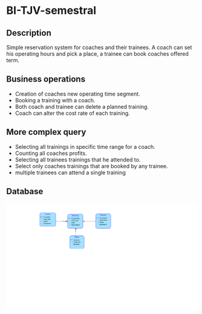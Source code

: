 # BI-TJV-semestral

## Description
Simple reservation system for coaches and their trainees. A coach can set his operating hours and pick a place, a trainee can book coaches offered term.
## Business operations
- Creation of coaches new operating time segment.
- Booking a training with a coach.
- Both coach and trainee can delete a planned training.
- Coach can alter the cost rate of each training.
## More complex query
- Selecting all trainings in specific time range for a coach.
- Counting all coaches profits.
- Selecting all trainees trainings that he attended to.
- Select only coaches trainings that are booked by any trainee.
- multiple trainees can attend a single training
## Database
<img src="./images/diagram.png">
